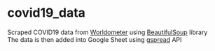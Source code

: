 # covid19_data
Scraped COVID19 data from [Worldometer](Worldometers.com) using [BeautifulSoup](https://www.crummy.com/software/BeautifulSoup/) library <br>
The data is then added into Google Sheet using [gspread](https://gspread.readthedocs.io/en/latest/) API
